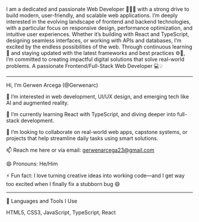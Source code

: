 I am a dedicated and passionate Web Developer 👨‍💻🌐 with a strong drive to build modern, user-friendly, and scalable web applications. I’m deeply interested in the evolving landscape of frontend and backend technologies, with a particular focus on responsive design, performance optimization, and intuitive user experiences. Whether it’s building with React and TypeScript, designing seamless interfaces, or working with APIs and databases, I’m excited by the endless possibilities of the web. Through continuous learning 📘 and staying updated with the latest frameworks and best practices ⚙️🚀, I’m committed to creating impactful digital solutions that solve real-world problems.
A passionate Frontend/Full-Stack Web Developer 💻💡
_____________________________________________________________________________________________________________
 Hi, I’m Gerwen Arcega (@Gerwenarc)

👀 I’m interested in web development, UI/UX design, and emerging tech like AI and augmented reality.

🌱 I’m currently learning React with TypeScript, and diving deeper into full-stack development.

💞️ I’m looking to collaborate on real-world web apps, capstone systems, or projects that help streamline daily tasks using smart solutions.

📫 Reach me here or via email: gerwenarcega23@gmail.com 

😄 Pronouns: He/Him

⚡ Fun fact: I love turning creative ideas into working code—and I get way too excited when I finally fix a stubborn bug 😄

__________________________________________________________________________________________________________________
🚀 Languages and Tools I Use

HTML5, CSS3, JavaScript, TypeScript, React

